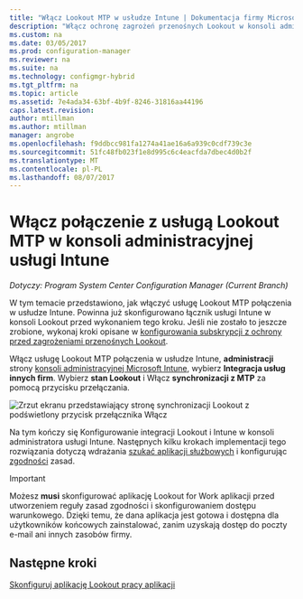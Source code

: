 ```yaml
---
title: "Włącz Lookout MTP w usłudze Intune | Dokumentacja firmy Microsoft"
description: "Włącz ochronę zagrożeń przenośnych Lookout w konsoli administracyjnej usługi Intune."
ms.custom: na
ms.date: 03/05/2017
ms.prod: configuration-manager
ms.reviewer: na
ms.suite: na
ms.technology: configmgr-hybrid
ms.tgt_pltfrm: na
ms.topic: article
ms.assetid: 7e4ada34-63bf-4b9f-8246-31816aa44196
caps.latest.revision: 
author: mtillman
ms.author: mtillman
manager: angrobe
ms.openlocfilehash: f9ddbcc981fa1274a41ae16a6a939c0cdf739c3e
ms.sourcegitcommit: 51fc48fb023f1e8d995c6c4eacfda7dbec4d0b2f
ms.translationtype: MT
ms.contentlocale: pl-PL
ms.lasthandoff: 08/07/2017
---
```

# <a name="enable-lookout-mtp-connection-in-the-intune-admin-console"></a>Włącz połączenie z usługą Lookout MTP w konsoli administracyjnej usługi Intune

*Dotyczy: Program System Center Configuration Manager (Current Branch)*

W tym temacie przedstawiono, jak włączyć usługę Lookout MTP połączenia w usłudze Intune. Powinna już skonfigurowano łącznik usługi Intune w konsoli Lookout przed wykonaniem tego kroku.  Jeśli nie zostało to jeszcze zrobione, wykonaj kroki opisane w [konfigurowania subskrypcji z ochrony przed zagrożeniami przenośnych Lookout](set-up-your-subscription-with-lookout.md).

Włącz usługę Lookout MTP połączenia w usłudze Intune, **administracji** strony [konsoli administracyjnej Microsoft Intune](https://manage.microsoft.com), wybierz **Integracja usług innych firm**. Wybierz **stan Lookout** i Włącz **synchronizacji z MTP** za pomocą przycisku przełączania.

![Zrzut ekranu przedstawiający stronę synchronizacji Lookout z podświetlony przycisk przełącznika Włącz](media/lookout-intune-synchronization.png)

Na tym kończy się Konfigurowanie integracji Lookout i Intune w konsoli administratora usługi Intune.  Następnych kilku krokach implementacji tego rozwiązania dotyczą wdrażania [szukać aplikacji służbowych](configure-and-deploy-lookout-for-work-apps.md) i konfigurując [zgodności](enable-device-threat-protection-rule-compliance-policy.md) zasad.

>[!IMPORTANT]
> Możesz **musi** skonfigurować aplikację Lookout for Work aplikacji przed utworzeniem reguły zasad zgodności i skonfigurowaniem dostępu warunkowego. Dzięki temu, że dana aplikacja jest gotowa i dostępna dla użytkowników końcowych zainstalować, zanim uzyskają dostęp do poczty e-mail ani innych zasobów firmy.

## <a name="next-steps"></a>Następne kroki
[Skonfiguruj aplikację Lookout pracy aplikacji](configure-and-deploy-lookout-for-work-apps.md)
